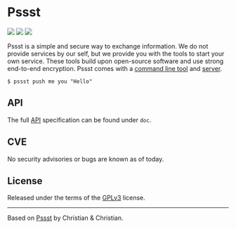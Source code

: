 Pssst
=====
[![](https://img.shields.io/badge/version-2.6.3-brightgreen.svg)](https://github.com/cuhsat/pssst/archive/master.zip)
[![](https://img.shields.io/travis/cuhsat/pssst.svg)](https://travis-ci.org/cuhsat/pssst)
[![](https://img.shields.io/badge/deploy-heroku-79589F.svg)](https://heroku.com/deploy)

Pssst is a simple and secure way to exchange information. We do not provide
services by our self, but we provide you with the tools to start your own
service. These tools build upon open-source software and use strong end-to-end
encryption. Pssst comes with a [command line tool](doc/cli.md) and
[server](doc/server.md).

```
$ pssst push me you "Hello"
```

API
---
The full [API](/doc/api.md) specification can be found under `doc`.

CVE
---
No security advisories or bugs are known as of today.

License
-------
Released under the terms of the [GPLv3](LICENSE) license.

----
Based on [Pssst](https://github.com/pssst/pssst) by Christian & Christian.